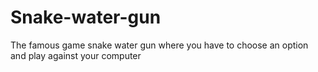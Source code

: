# Snake-water-gun
 The famous game snake water gun where you have to choose an option and play against your computer
